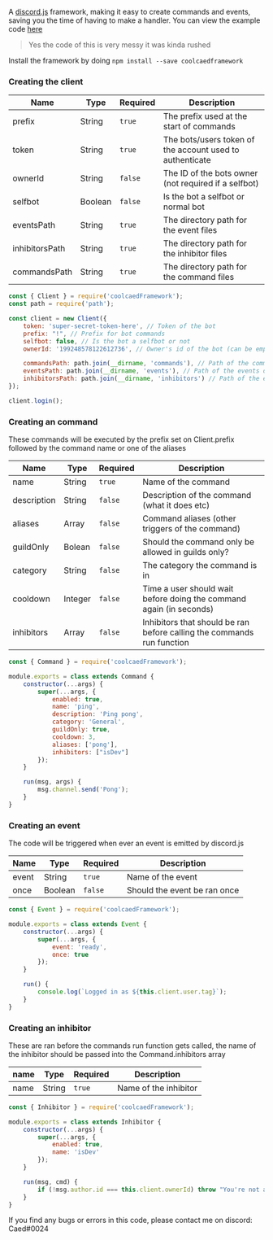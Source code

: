 A [discord.js](https://discord.js.org/#/) framework, making it easy to create commands and events, saving you the time of having to make a handler. You can view the example code [here](https://github.com/exe/coolcaedFramework/tree/master/example)

> Yes the code of this is very messy it was kinda rushed

Install the framework by doing `npm install --save coolcaedframework`

### Creating the client
Name | Type | Required | Description
------------ | ------------- | ------------ | ------------
prefix | String | `true` | The prefix used at the start of commands
token | String | `true` | The bots/users token of the account used to authenticate
ownerId | String | `false` | The ID of the bots owner (not required if a selfbot)
selfbot | Boolean | `false` | Is the bot a selfbot or normal bot
eventsPath | String | `true` | The directory path for the event files
inhibitorsPath | String | `true` | The directory path for the inhibitor files
commandsPath | String | `true` | The directory path for the command files

```js
const { Client } = require('coolcaedFramework');
const path = require('path');

const client = new Client({
    token: 'super-secret-token-here', // Token of the bot
    prefix: "!", // Prefix for bot commands
    selfbot: false, // Is the bot a selfbot or not
    ownerId: '199248578122612736', // Owner's id of the bot (can be empty if a selfbot)

    commandsPath: path.join(__dirname, 'commands'), // Path of the commands directory
    eventsPath: path.join(__dirname, 'events'), // Path of the events directory
    inhibitorsPath: path.join(__dirname, 'inhibitors') // Path of the events directory
});

client.login();
```

### Creating an command
These commands will be executed by the prefix set on Client.prefix followed by the command name or one of the aliases

Name | Type | Required | Description
------------ | ------------- | ------------ | ------------
name | String | `true` | Name of the command
description | String | `false` | Description of the command (what it does etc)
aliases | Array<String> | `false` | Command aliases (other triggers of the command)
guildOnly | Bolean | `false` | Should the command only be allowed in guilds only?
category | String | `false` | The category the command is in
cooldown | Integer | `false` | Time a user should wait before doing the command again (in seconds)
inhibitors | Array<String> | `false` | Inhibitors that should be ran before calling the commands run function

```js
const { Command } = require('coolcaedFramework');

module.exports = class extends Command {
    constructor(...args) {
        super(...args, {
            enabled: true,
            name: 'ping',
            description: 'Ping pong',
            category: 'General',
            guildOnly: true,
            cooldown: 3,
            aliases: ['pong'],
            inhibitors: ["isDev"]
        });
    }

    run(msg, args) {
        msg.channel.send('Pong');
    }
}
```

### Creating an event
The code will be triggered when ever an event is emitted by discord.js

Name | Type | Required | Description
------------ | ------------- | ------------ | ------------
event | String | `true` | Name of the event
once | Boolean | `false` | Should the event be ran once

```js
const { Event } = require('coolcaedFramework');

module.exports = class extends Event {
    constructor(...args) {
        super(...args, {
            event: 'ready',
            once: true
        });
    }

    run() {
        console.log(`Logged in as ${this.client.user.tag}`);
    }
}
```

### Creating an inhibitor
These are ran before the commands run function gets called, the name of the inhibitor should be passed into the Command.inhibitors array

name | Type | Required | Description
------------ | ------------- | ------------ | ------------
name | String | `true` | Name of the inhibitor

```js
const { Inhibitor } = require('coolcaedFramework');

module.exports = class extends Inhibitor {
    constructor(...args) {
        super(...args, {
            enabled: true,
            name: 'isDev'
        });
    }

    run(msg, cmd) {
        if (!msg.author.id === this.client.ownerId) throw "You're not a developer";
    }
}
```

If you find any bugs or errors in this code, please contact me on discord: Caed#0024
